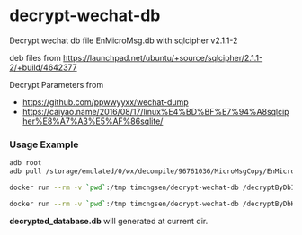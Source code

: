 # decrypt-wechat-db
Decrypt wechat db file EnMicroMsg.db with sqlcipher v2.1.1-2

deb files from https://launchpad.net/ubuntu/+source/sqlcipher/2.1.1-2/+build/4642377

Decrypt Parameters from
- https://github.com/ppwwyyxx/wechat-dump
- https://caiyao.name/2016/08/17/linux%E4%BD%BF%E7%94%A8sqlcipher%E8%A7%A3%E5%AF%86sqlite/

### Usage Example

```bash
adb root
adb pull /storage/emulated/0/wx/decompile/96761036/MicroMsgCopy/EnMicroMsg.db ./

docker run --rm -v `pwd`:/tmp timcngsen/decrypt-wechat-db /decryptByDbImeiUin.sh /tmp/EnMicroMsg.db $imei $uin

docker run --rm -v `pwd`:/tmp timcngsen/decrypt-wechat-db /decryptByDbKey.sh /tmp/EnMicroMsg.db $key
```

__decrypted_database.db__ will generated at current dir.
